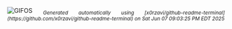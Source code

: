 <div align="justify">
<picture>
    <source media="(prefers-color-scheme: dark)" srcset="https://i.ibb.co/bj71BFvY/output-gif.gif">
    <source media="(prefers-color-scheme: light)" srcset="https://i.ibb.co/bj71BFvY/output-gif.gif">
    <img alt="GIFOS" src="https://i.ibb.co/bj71BFvY/output-gif.gif">
</picture>
<sub><i>Generated automatically using [x0rzavi/github-readme-terminal](https://github.com/x0rzavi/github-readme-terminal) on Sat Jun 07 09:03:25 PM EDT 2025</i></sub>
</div>

<!--  -->